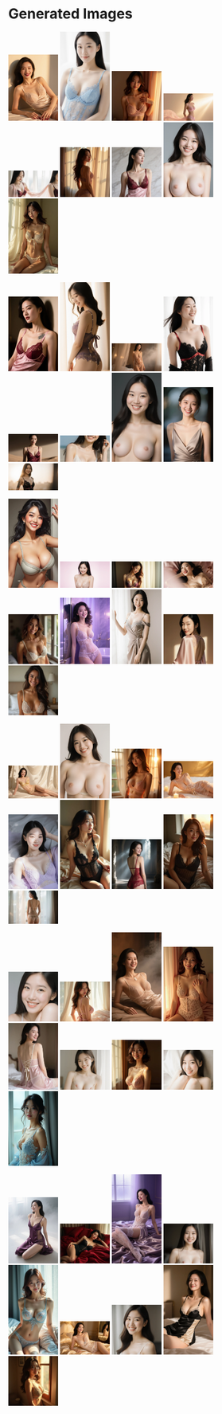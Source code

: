 # Generated Images



<img src="2025_09_08_01.webp" width="100"/> <img src="2025_09_08_02.webp" width="100"/> <img src="2025_09_08_03.webp" width="100"/> <img src="2025_09_08_04.webp" width="100"/> <img src="2025_09_08_05.webp" width="100"/> <img src="2025_09_08_06.webp" width="100"/> <img src="2025_09_08_07.webp" width="100"/> <img src="2025_09_08_08.webp" width="100"/> <img src="2025_09_08_09.webp" width="100"/>

<img src="2025_09_08_10.webp" width="100"/> <img src="2025_09_08_11.webp" width="100"/> <img src="2025_09_08_12.webp" width="100"/> <img src="2025_09_08_13.webp" width="100"/> <img src="2025_09_08_14.webp" width="100"/> <img src="2025_09_08_15.webp" width="100"/> <img src="2025_09_08_16.webp" width="100"/> <img src="2025_09_08_17.webp" width="100"/> <img src="2025_09_08_18.webp" width="100"/>

<img src="2025_09_08_19.webp" width="100"/> <img src="2025_09_08_20.webp" width="100"/> <img src="2025_09_08_21.webp" width="100"/> <img src="2025_09_08_22.webp" width="100"/> <img src="2025_09_08_23.webp" width="100"/> <img src="2025_09_08_24.webp" width="100"/> <img src="2025_09_08_25.webp" width="100"/> <img src="2025_09_08_26.webp" width="100"/> <img src="2025_09_08_27.webp" width="100"/>

<img src="2025_09_08_28.webp" width="100"/> <img src="2025_09_08_29.webp" width="100"/> <img src="2025_09_08_30.webp" width="100"/> <img src="2025_09_08_31.webp" width="100"/> <img src="2025_09_08_32.webp" width="100"/> <img src="2025_09_08_33.webp" width="100"/> <img src="2025_09_08_34.webp" width="100"/> <img src="2025_09_08_35.webp" width="100"/> <img src="2025_09_08_36.webp" width="100"/>

<img src="2025_09_08_37.webp" width="100"/> <img src="2025_09_08_38.webp" width="100"/> <img src="2025_09_08_39.webp" width="100"/> <img src="2025_09_08_40.webp" width="100"/> <img src="2025_09_08_41.webp" width="100"/> <img src="2025_09_08_42.webp" width="100"/> <img src="2025_09_08_43.webp" width="100"/> <img src="2025_09_08_44.webp" width="100"/> <img src="2025_09_08_45.webp" width="100"/>

<img src="2025_09_08_46.webp" width="100"/> <img src="2025_09_08_47.webp" width="100"/> <img src="2025_09_08_48.webp" width="100"/> <img src="2025_09_08_49.webp" width="100"/> <img src="2025_09_08_50.webp" width="100"/> <img src="2025_09_08_51.webp" width="100"/> <img src="2025_09_08_52.webp" width="100"/> <img src="2025_09_08_53.webp" width="100"/> <img src="2025_09_08_54.webp" width="100"/>